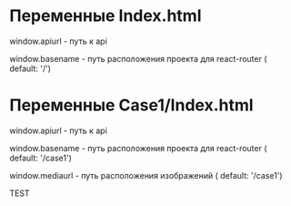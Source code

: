 
# Переменные Index.html

window.apiurl - путь к api

window.basename - путь расположения проекта для react-router ( default: '/')


# Переменные Case1/Index.html

window.apiurl - путь к api

window.basename - путь расположения проекта для react-router ( default: '/case1')

window.mediaurl - путь расположения изображений ( default: '/case1')

TEST
